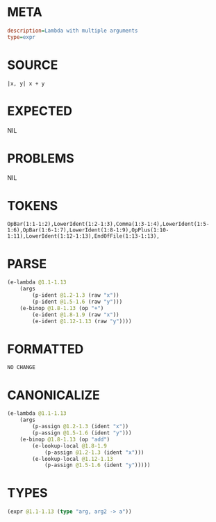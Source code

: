 # META
~~~ini
description=Lambda with multiple arguments
type=expr
~~~
# SOURCE
~~~roc
|x, y| x + y
~~~
# EXPECTED
NIL
# PROBLEMS
NIL
# TOKENS
~~~zig
OpBar(1:1-1:2),LowerIdent(1:2-1:3),Comma(1:3-1:4),LowerIdent(1:5-1:6),OpBar(1:6-1:7),LowerIdent(1:8-1:9),OpPlus(1:10-1:11),LowerIdent(1:12-1:13),EndOfFile(1:13-1:13),
~~~
# PARSE
~~~clojure
(e-lambda @1.1-1.13
	(args
		(p-ident @1.2-1.3 (raw "x"))
		(p-ident @1.5-1.6 (raw "y")))
	(e-binop @1.8-1.13 (op "+")
		(e-ident @1.8-1.9 (raw "x"))
		(e-ident @1.12-1.13 (raw "y"))))
~~~
# FORMATTED
~~~roc
NO CHANGE
~~~
# CANONICALIZE
~~~clojure
(e-lambda @1.1-1.13
	(args
		(p-assign @1.2-1.3 (ident "x"))
		(p-assign @1.5-1.6 (ident "y")))
	(e-binop @1.8-1.13 (op "add")
		(e-lookup-local @1.8-1.9
			(p-assign @1.2-1.3 (ident "x")))
		(e-lookup-local @1.12-1.13
			(p-assign @1.5-1.6 (ident "y")))))
~~~
# TYPES
~~~clojure
(expr @1.1-1.13 (type "arg, arg2 -> a"))
~~~
